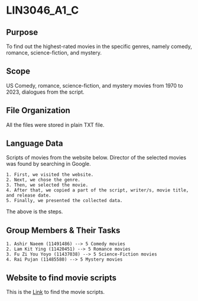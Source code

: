 # LIN3046_A1_C

## Purpose

To find out the highest-rated movies in the specific genres, namely comedy, romance, science-fiction, and mystery.

## Scope

US Comedy, romance, science-fiction, and mystery movies from 1970 to 2023, dialogues from the script.

## File Organization

All the files were stored in plain TXT file.

## Language Data

Scripts of movies from the website below. Director of the selected movies was found by searching in Google.
```
1. First, we visited the website.
2. Next, we chose the genre.
3. Then, we selected the movie.
4. After that, we copied a part of the script, writer/s, movie title, and release date.
5. Finally, we presented the collected data.
```
The above is the steps.

## Group Members & Their Tasks
```
1. Ashir Naeem (11491486) --> 5 Comedy movies 
2. Lam Kit Ying (11420451) --> 5 Romance movies
3. Fu Zi You Yoyo (11437038) --> 5 Science-Fiction movies
4. Rai Pujan (11485580) --> 5 Mystery movies
```

## Website to find movie scripts
This is the [Link](https://www.imsdb.com) to find the movie scripts.
